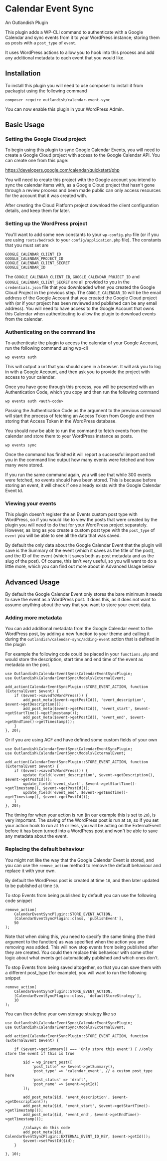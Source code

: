 # Calendar Event Sync
An Outlandish Plugin

This plugin adds a WP-CLI command to authenticate with a Google Calendar
and sync events from it to your WordPress instance; storing them as posts
with a `post_type` of `event`.

It uses WordPress actions to allow you to hook into this process and add
any additional metadata to each event that you would like.


## Installation

To install this plugin you will need to use composer to install it from 
packagist using the following command

    composer require outlandish/calendar-event-sync
    
You can now enable this plugin in your WordPress Admin. 

## Basic Usage

### Setting the Google Cloud project

To begin using this plugin to sync Google Calendar Events, you will
need to create a Google Cloud project with access to the Google Calendar 
API. You can create one from this page:

https://developers.google.com/calendar/quickstart/php

You will need to create this project with the Google account you intend to sync
the calendar items with, as a Google Cloud project that hasn't gone through a review
process and been made public can only access resources for the account that it
was created with. 

After creating the Cloud Platform project download the client configuration details,
and keep them for later. 

### Setting up the WordPress project

You'll want to add some new constants to your `wp-config.php` file (or if you are
using `roots/bedrock` to your `config/application.php` file). The constants that you
must set are

    GOOGLE_CALENDAR_CLIENT_ID
    GOOGLE_CALENDAR_PROJECT_ID
    GOOGLE_CALENDAR_CLIENT_SECRET
    GOOGLE_CALENDAR_ID
    
The `GOOGLE_CALENDAR_CLIENT_ID`, `GOOGLE_CALENDAR_PROJECT_ID` and `GOOGLE_CALENDAR_CLIENT_SECRET` 
are all provided to you in the `credentials.json` file that you downloaded when you 
created the Google Cloud Project in the previous step. The `GOOGLE_CALENDAR_ID` will 
be the email address of the Google Account that you created the Google Cloud project 
with (or if your project has been reviewed and published can be any email address). 
You will need to have access to the Google Account that owns this Calendar when 
authenticating to allow the plugin to download events from the calendar.

### Authenticating on the command line

To authenticate the plugin to access the calendar of your Google Account, run the following
command using wp-cli

    wp events auth
    
This will output a url that you should open in a browser. It will ask you to log in with a
Google Account, and then ask you to provide the project with access to your calendar. 

Once you have gone through this process, you will be presented with an Authentication Code, 
which you copy and then run the following command

    wp events auth <auth-code>
    
Passing the Authentication Code as the argument to the previous command will start the process
of fetching an Access Token from Google and then storing that Access Token in the WordPress
database. 

You should now be able to run the command to fetch events from the calendar and store them
to your WordPress instance as posts. 

    wp events sync
    
Once the command has finished it will report a successful import and tell you in the command
line output how many events were fetched and how many were stored. 

If you run the same command again, you will see that while 300 events were fetched, no events
should have been stored. This is because before storing an event, it will check if one 
already exists with the Google Calendar Event Id.

### Viewing your events

This plugin doesn't register the an Events custom post type with WordPress, so if you would
like to view the posts that were created by the plugin you will need to do that for your
WordPress project separately. However, as long as you create a custom post type with the 
`post_type` of `event` you will be able to see all the data that was saved. 

By default the only data about the Google Calendar Event that the plugin will save
is the Summary of the event (which it saves as the title of the post), and the ID
of the event (which it saves both as post metadata and as the slug of the post). Of 
course, this isn't very useful, so you will want to do a little more, which you 
can find out more about in Advanced Usage below

## Advanced Usage

By default the Google Calendar Event only stores the bare minimum it needs to save the 
event as a WordPress post. It does this, as it does not want to assume anything about
the way that you want to store your event data. 

### Adding more metadata 

You can add additional metadata from the Google Calendar event to the WordPress post, 
by adding a new function to your theme and calling it during the `outlandish/calendar-sync/adding-event`
action that is defined in the plugin

For example the following code could be placed in your `functions.php` and would 
store the description, start time and end time of the event as metadata on the 
post.

    use Outlandish\CalendarEventSync\CalendarEventSyncPlugin;
    use Outlandish\CalendarEventSync\Models\ExternalEvent;
    
    add_action(CalendarEventSyncPlugin::STORE_EVENT_ACTION, function (ExternalEvent $event) {
        if ($event->savedToWordPress()) {
            add_post_meta($event->getPostId(), 'event_description', $event->getDescription());
            add_post_meta($event->getPostId(), 'event_start', $event->getStartTime()->getTimestamp());
            add_post_meta($event->getPostId(), 'event_end', $event->getEndTime()->getTimestamp());
        }
    }, 20);

Or if you are using ACF and have defined some custom fields of your own

    use Outlandish\CalendarEventSync\CalendarEventSyncPlugin;
    use Outlandish\CalendarEventSync\Models\ExternalEvent;
    
    add_action(CalendarEventSyncPlugin::STORE_EVENT_ACTION, function (ExternalEvent $event) {
        if ($event->savedToWordPress()) {
            update_field('event_description', $event->getDescription(), $event->getPostId());
            update_field('event_start', $event->getStartTime()->getTimestamp(), $event->getPostId());
            update_field('event_end', $event->getEndTime()->getTimestamp(), $event->getPostId());
        }
    }, 20);

The timing for when your action is run (in our example this is set to `20`), is very important.
The saving of the WordPress post is run at `10`, so if you set your action hook to run at 
`10` or less, you will be acting on the ExternalEvent before it has been turned into a 
WordPress post and won't be able to save any metadata about the event.


### Replacing the default behaviour

You might not like the way that the Google Calendar Event is stored, and you can use
the `remove_action` method to remove the default behaviour and replace it with your own.

By default the WordPress post is created at time `10`, and then later updated to be published
at time `50`. 

To stop Events from being published by default you can use the following code snippet

    remove_action(
        CalendarEventSyncPlugin::STORE_EVENT_ACTION, 
        [CalendarEventSyncPlugin::class, 'publishEvent'], 
        50
    );
    
Note that when doing this, you need to specify the same timing (the third argument
to the function) as was specified when the action you are removing was added. This will 
now stop events from being published after they are created. You could then replace this
behaviour with some other logic about what events get automatically published and which 
ones don't.

To stop Events from being saved altogether, so that you can save them with a different
post_type (for example), you will want to run the following snippet

    remove_action(
        CalendarEventSyncPlugin::STORE_EVENT_ACTION, 
        [CalendarEventSyncPlugin::class, 'defaultStoreStrategy'], 
        10
    );
    
You can then define your own storage strategy like so

    use Outlandish\CalendarEventSync\CalendarEventSyncPlugin;
    use Outlandish\CalendarEventSync\Models\ExternalEvent;
    
    add_action(CalendarEventSyncPlugin::STORE_EVENT_ACTION, function (ExternalEvent $event) {
        
        if ($event->getSummary() === 'Only store this event') { //only store the event if this is true
                
            $id = wp_insert_post([
                'post_title' => $event->getSummary(),
                'post_type' => 'calendar_event', // a custom post_type here
                'post_status' => 'draft',
                'post_name' => $event->getId()
            ]);
            
            add_post_meta($id, 'event_description', $event->getDescription());
            add_post_meta($id, 'event_start', $event->getStartTime()->getTimestamp());
            add_post_meta($id, 'event_end', $event->getEndTime()->getTimestamp());
    
            //always do this code
            add_post_meta($id, CalendarEventSyncPlugin::EXTERNAL_EVENT_ID_KEY, $event->getId());
            $event->setPostId($id);
        }
        
    }, 10);

